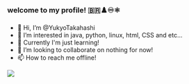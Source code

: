 ### welcome to my profile! 🇧🇷♟️♾️⚛️
- 👋 Hi, I’m @YukyoTakahashi
- 👀 I’m interested in java, python, linux, html, CSS and etc...
- 🌱 Currently I'm just learning!
- 💞️ I’m looking to collaborate on nothing for now!
- 📫 How to reach me offline!

![](https://media.tenor.com/3ZI7-V0G60UAAAAd/hans-niemann-magnus-carlsen.gif)

<!--YukyoTakahashi/YukyoTakahashi is a ✨ special ✨ repository because its `README.md` (this file) appears on your GitHub profile.
You can click the Preview link to take a look at your changes.-->

